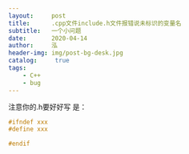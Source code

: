 ```yaml
---
layout:     post
title:      .cpp文件include.h文件报错说未标识的变量名
subtitle:   一个小问题
date:       2020-04-14
author:     泓
header-img: img/post-bg-desk.jpg
catalog: 	 true
tags:
    - C++
    - bug
---
```


注意你的.h要好好写
是：

```c++
#ifndef xxx
#define xxx

#endif
```



